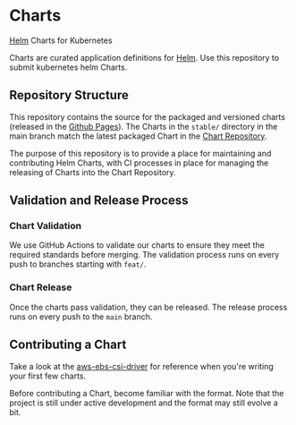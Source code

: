 # Charts
[Helm](https://github.com/helm/helm) Charts for Kubernetes

Charts are curated application definitions for [Helm](https://github.com/helm/helm). Use this repository to submit kubernetes helm Charts. 

## Repository Structure

This repository contains the source for the packaged and versioned charts (released in the [Github Pages](https://github.com/jyotibhanot/helm-charts/releases)).
The Charts in the `stable/` directory in the main branch match the latest packaged Chart in the [Chart Repository](https://github.com/jyotibhanot/helm-charts/).

The purpose of this repository is to provide a place for maintaining and contributing Helm Charts, with CI processes in place for managing the releasing of Charts into the Chart Repository.

## Validation and Release Process

### Chart Validation

We use GitHub Actions to validate our charts to ensure they meet the required standards before merging. The validation process runs on every push to branches starting with `feat/`.

### Chart Release

Once the charts pass validation, they can be released. The release process runs on every push to the `main` branch.


## Contributing a Chart
Take a look at the [aws-ebs-csi-driver](https://github.com/jyotibhanot/helm-charts/tree/main/stable/aws-ebs-csi-driver) for reference when you're writing your first few charts.

Before contributing a Chart, become familiar with the format. Note that the project is still under active development and the format may still evolve a bit.
